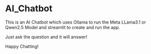 # AI_Chatbot

This is an AI Chatbot which uses Ollama to run the Meta LLama3.1 or Qwen2.5 Model and streamlit to create and run the app.

Just ask the question and it will answer!

Happy Chatting!
